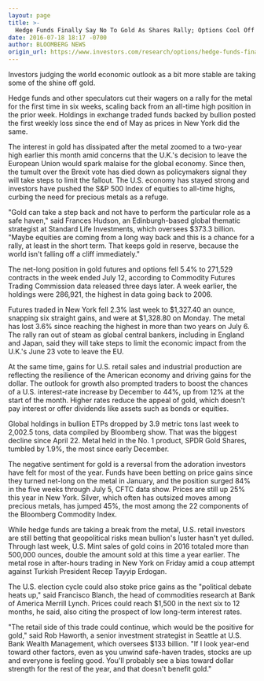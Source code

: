 ```yaml
---
layout: page
title: >-
  Hedge Funds Finally Say No To Gold As Shares Rally; Options Cool Off
date: 2016-07-18 18:17 -0700
author: BLOOMBERG NEWS
origin_url: https://www.investors.com/research/options/hedge-funds-finally-say-no-to-gold-as-shares-rally-options-cool-off/
---
```






Investors judging the world economic outlook as a bit more stable are taking some of the shine off gold.


Hedge funds and other speculators cut their wagers on a rally for the metal for the first time in six weeks, scaling back from an all-time high position in the prior week. Holdings in exchange traded funds backed by bullion posted the first weekly loss since the end of May as prices in New York did the same.


The interest in gold has dissipated after the metal zoomed to a two-year high earlier this month amid concerns that the U.K.'s decision to leave the European Union would spark malaise for the global economy. Since then, the tumult over the Brexit vote has died down as policymakers signal they will take steps to limit the fallout. The U.S. economy has stayed strong and investors have pushed the S&P 500 Index of equities to all-time highs, curbing the need for precious metals as a refuge.


"Gold can take a step back and not have to perform the particular role as a safe haven," said Frances Hudson, an Edinburgh-based global thematic strategist at Standard Life Investments, which oversees $373.3 billion. "Maybe equities are coming from a long way back and this is a chance for a rally, at least in the short term. That keeps gold in reserve, because the world isn't falling off a cliff immediately."


The net-long position in gold futures and options fell 5.4% to 271,529 contracts in the week ended July 12, according to Commodity Futures Trading Commission data released three days later. A week earlier, the holdings were 286,921, the highest in data going back to 2006.


Futures traded in New York fell 2.3% last week to $1,327.40 an ounce, snapping six straight gains, and were at $1,328.80 on Monday. The metal has lost 3.6% since reaching the highest in more than two years on July 6. The rally ran out of steam as global central bankers, including in England and Japan, said they will take steps to limit the economic impact from the U.K.'s June 23 vote to leave the EU.


At the same time, gains for U.S. retail sales and industrial production are reflecting the resilience of the American economy and driving gains for the dollar. The outlook for growth also prompted traders to boost the chances of a U.S. interest-rate increase by December to 44%, up from 12% at the start of the month. Higher rates reduce the appeal of gold, which doesn't pay interest or offer dividends like assets such as bonds or equities.


Global holdings in bullion ETPs dropped by 3.9 metric tons last week to 2,002.5 tons, data compiled by Bloomberg show. That was the biggest decline since April 22. Metal held in the No. 1 product, SPDR Gold Shares, tumbled by 1.9%, the most since early December.


The negative sentiment for gold is a reversal from the adoration investors have felt for most of the year. Funds have been betting on price gains since they turned net-long on the metal in January, and the position surged 84% in the five weeks through July 5, CFTC data show. Prices are still up 25% this year in New York. Silver, which often has outsized moves among precious metals, has jumped 45%, the most among the 22 components of the Bloomberg Commodity Index.


While hedge funds are taking a break from the metal, U.S. retail investors are still betting that geopolitical risks mean bullion's luster hasn't yet dulled. Through last week, U.S. Mint sales of gold coins in 2016 totaled more than 500,000 ounces, double the amount sold at this time a year earlier. The metal rose in after-hours trading in New York on Friday amid a coup attempt against Turkish President Recep Tayyip Erdogan.


The U.S. election cycle could also stoke price gains as the "political debate heats up," said Francisco Blanch, the head of commodities research at Bank of America Merrill Lynch. Prices could reach $1,500 in the next six to 12 months, he said, also citing the prospect of low long-term interest rates.


"The retail side of this trade could continue, which would be the positive for gold," said Rob Haworth, a senior investment strategist in Seattle at U.S. Bank Wealth Management, which oversees $133 billion. "If I look year-end toward other factors, even as you unwind safe-haven trades, stocks are up and everyone is feeling good. You'll probably see a bias toward dollar strength for the rest of the year, and that doesn't benefit gold."




